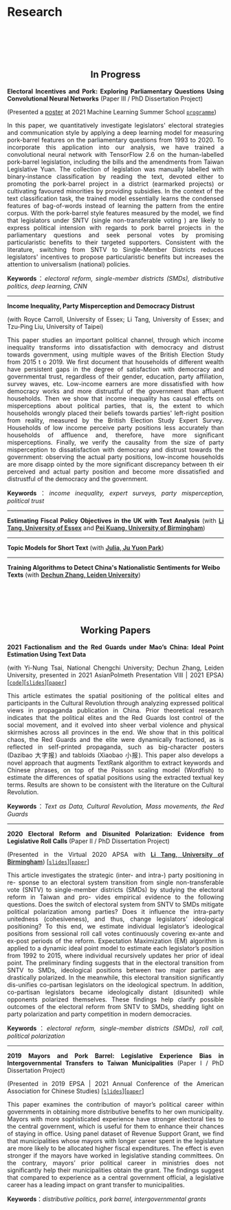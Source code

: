 # Research


<br/><br/><br/><br/>


<div style="text-align: center">


## In Progress
</div>

<div style="text-align: justify">

**Electoral Incentives and Pork: Exploring Parliamentary Questions Using Convolutional Neural Networks** (Paper III / PhD Dissertation Project)

(Presented a [poster](https://github.com/davidycliao/elp) at 2021 Machine Learning Summer School [`programme`](https://aintu.org/mlss2021/landing-page/))

In this paper, we quantitatively investigate legislators' electoral strategies and communication style by applying a deep learning model for measuring pork-barrel features on the parliamentary questions from 1993 to 2020.  To incorporate this application into our analysis, we have trained a convolutional neural network with TensorFlow 2.6 on the human-labelled pork-barrel legislation, including the bills and the amendments from Taiwan Legislative Yuan. The collection of legislation was manually labelled with binary-instance classification by reading the text, devoted either to promoting the pork-barrel project in a district (earmarked projects) or cultivating favoured minorities by providing subsidies. In the context of the text classification task, the trained model essentially learns the condensed features of bag-of-words instead of learning the pattern from the entire corpus. With the pork-barrel style features measured by the model, we find that legislators under SNTV (single non-transferable voting ) are likely to express political intension with regards to pork barrel projects in the parliamentary questions and seek personal votes by promising particularistic benefits to their targeted supporters. Consistent with the literature, switching from SNTV to Single-Member Districts reduces legislators' incentives to propose particularistic benefits but increases the attention to universalism (national) policies.

**Keywords**：*electoral reform, single-member districts (SMDs), distributive politics, deep learning, CNN*


</div>


----

<div style="text-align: justify">

**Income Inequality, Party Misperception and Democracy Distrust** 

(with Royce Carroll, University of Essex; Li Tang, University of Essex; and  Tzu-Ping Liu, University of Taipei)

This paper studies an important political channel, through which income inequality transforms into dissatisfaction with democracy and distrust towards government, using multiple waves of the British Election Study from 2015 t o 2019. We first document that households of different wealth have persistent gaps in the degree of satisfaction with democracy and governmental trust, regardless of their gender, education, party affiliation, survey waves, etc. Low-income earners are more dissatisfied with how democracy works and more distrustful of the government than affluent households. Then we show that income inequality has causal effects on misperceptions about political parties, that is, the extent to which households wrongly placed their beliefs towards parties' left-right position from reality, measured by the British Election Study Expert Survey. Households of low income perceive party positions less accurately than households of affluence and, therefore, have more significant misperceptions. Finally, we verify the causality from the size of party misperception to dissatisfaction with democracy and distrust towards the government: observing the actual party positions, low-income households are more disapp ointed by the more significant discrepancy between th eir perceived and actual party position and become more dissatisfied and distrustful of the democracy and the government.

**Keywords**：*income inequality, expert surveys, party misperception, political trust*

</div>

---

<div style="text-align: justify">

**Estimating Fiscal Policy Objectives in the UK with Text Analysis** (with [<span style="color:#323434"> **Li Tang, University of Essex**</span>](https://sites.google.com/view/litang2020) and [<span style="color:#323434"> **Pei Kuang, University of Birmingham**</span>](https://sites.google.com/site/peikuang2011/research?authuser=0))


</div>

---

<div style="text-align: justify">

**Topic Models for Short Text** (with [<span style="color:#323434"> **Julia, Ju Yuon Park**</span>](http://www.juyeonpark.com/research.html))

</div>

---

**Training Algorithms to Detect China's Nationalistic Sentiments for Weibo Texts** (with [<span style="color:#323434"> **Dechun Zhang, Leiden University**</span>](https://www.universiteitleiden.nl/en/staffmembers/dechun-zhang#tab-1))




<br/><br/>

<br/>

<div style="text-align: center">

## Working Papers

</div>


<div style="text-align: justify">

**2021 Factionalism and the Red Guards under Mao’s China: Ideal Point Estimation Using Text Data** 

(with Yi-Nung Tsai, National Chengchi University; Dechun Zhang, Leiden University, presented in 2021 AsianPolmeth Presentation VIII | 2021 EPSA) [[`code`](https://github.com/davidycliao/redguards)][[`slides`]()][[`paper`]()]

This article estimates the spatial positioning of the political elites and participants in the Cultural Revolution through analyzing expressed political views in propaganda publication in China. Prior theoretical research indicates that the political elites and the Red Guards lost control of the social movement, and it evolved into sheer verbal violence and physical skirmishes across all provinces in the end. We show that in this political chaos, the Red Guards and the elite were dynamically fractioned, as is reflected in self-printed propaganda, such as big-character posters (Dazibao 大字报) and tabloids (Xiaobao 小报). This paper also develops a novel approach that augments TextRank algorithm to extract keywords and Chinese phrases, on top of the Poisson scaling model (Wordfish) to estimate the differences of spatial positions using the extracted textual key terms. Results are shown to be consistent with the literature on the Cultural Revolution.

**Keywords**：*Text as Data, Cultural Revolution, Mass movements, the Red Guards*
</div>

---


<div style="text-align: justify">

**2020 Electoral Reform and Disunited Polarization: Evidence from Legislative Roll Calls** (Paper II / PhD Dissertation Project)

(Presented in the Virtual 2020 APSA with [<span style="color:#323434"> **Li Tang, University of Birmingham**</span>](https://sites.google.com/view/litang2020)) [[`slides`](https://raw.githack.com/davidycliao/erdp/master/slides/slides.html#1)][[`paper`](https://raw.githack.com/davidycliao/erdp/master/paper/David-YCLIAO-POPE-Feb-24.pdf)]

This article investigates the strategic (inter- and intra-) party positioning in re- sponse to an electoral system transition from single non-transferable vote (SNTV) to single-member districts (SMDs) by studying the electoral reform in Taiwan and pro- vides empirical evidence to the following questions. Does the switch of electoral system from SNTV to SMDs mitigate political polarization among parties? Does it influence the intra-party unitedness (cohesiveness), and thus, change legislators’ ideological positioning? To this end, we estimate individual legislator’s ideological positions from sessional roll call votes continuously covering ex-ante and ex-post periods of the reform. Expectation Maximization (EM) algorithm is applied to a dynamic ideal point model to estimate each legislator’s position from 1992 to 2015, where individual recursively updates her prior of ideal point. The preliminary finding suggests that in the electoral transition from SNTV to SMDs, ideological positions between two major parties are drastically polarized. In the meanwhile, this electoral transition significantly dis-unifies co-partisan legislators on the ideological spectrum. In addition, co-partisan legislators became ideologically distant (disunited) while opponents polarized themselves. These findings help clarify possible outcomes of the electoral reform from SNTV to SMDs, shedding light on party polarization and party competition in modern democracies.

**Keywords**：*electoral reform, single-member districts (SMDs), roll call, political polarization*
</div>

---

<div style="text-align: justify">


**2019 Mayors and Pork Barrel: Legislative Experience Bias in Intergovernmental Transfers to Taiwan Municipalities** (Paper I / PhD Dissertation Project) 

(Presented in 2019 EPSA | 2021 Annual Conference of the American Association for Chinese Studies) [[`slides`](https://raw.githack.com/davidycliao/pcpb/main/slides/slides.pdf)][[`paper`](https://raw.githack.com/davidycliao/pcpb/main/paper/Mayors_and_Pork_Barrel.pdf)]

This paper examines the contribution of mayor’s political career within governments in obtaining more distributive benefits to her own municipality. Mayors with more sophisticated experience have stronger electoral ties to the central government, which is useful for them to enhance their chances of staying in office. Using panel dataset of Revenue Support Grant, we find that municipalities whose mayors with longer career spent in the legislature are more likely to be allocated higher fiscal expenditures. The effect is even stronger if the mayors have worked in legislative standing committees. On the contrary, mayors’ prior political career in ministries does not significantly help their municipalities obtain the grant. The findings suggest that compared to experience as a central government official, a legislative career has a leading impact on grant transfer to municipalities.

**Keywords**：*distributive politics, pork barrel, intergovernmental grants*

</div>






